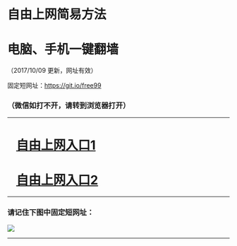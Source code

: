 ﻿# 自由上网简易方法

# 电脑、手机一键翻墙

（2017/10/09 更新，网址有效）

固定短网址：https://git.io/free99

### （微信如打不开，请转到浏览器打开）


***





# &nbsp;&nbsp; <a href="http://ft1089118309.fwq-tz-1001.info/fwqtz01.html?t=100900110732 " target="_blank">自由上网入口1</a>
# &nbsp;&nbsp; <a href="http://ft2534811817.fwq-tz-1002.info/fwqtz02.html?t=10090015205 " target="_blank">自由上网入口2</a>
***

### 请记住下图中固定短网址：

<img src="https://s3-us-west-2.amazonaws.com/fwq-1001/yjfq-20170905okok.png" /> 


***

